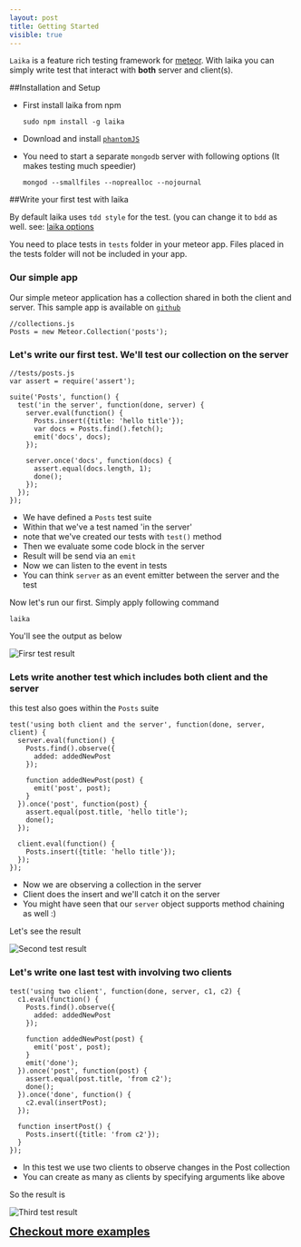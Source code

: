 ```yaml
---
layout: post
title: Getting Started
visible: true
---
```


`Laika` is a feature rich testing framework for [meteor](http://meteor.com). With laika you can simply write test that interact with **both** server and client(s).

##Installation and Setup

* First install laika from npm

    `sudo npm install -g laika`

* Download and install [`phantomJS`](http://phantomjs.org/download.html)

* You need to start a separate `mongodb` server with following options (It makes testing much speedier)

    `mongod --smallfiles --noprealloc --nojournal`

##Write your first test with laika

By default laika uses `tdd style` for the test. (you can change it to `bdd` as well. see: [laika options](options.html)

You need to place tests in `tests` folder in your meteor app. Files placed in the tests folder will not be included in your app.

### Our simple app
Our simple meteor application has a collection shared in both the client and server. This sample app is available on [`github`](https://github.com/arunoda/hello-laika)

    //collections.js
    Posts = new Meteor.Collection('posts');

### Let's write our first test. We'll test our collection on the server

    //tests/posts.js
    var assert = require('assert');

    suite('Posts', function() {
      test('in the server', function(done, server) {
        server.eval(function() {
          Posts.insert({title: 'hello title'});
          var docs = Posts.find().fetch();
          emit('docs', docs);
        });

        server.once('docs', function(docs) {
          assert.equal(docs.length, 1);
          done();
        });
      });
    });

* We have defined a `Posts` test suite
* Within that we've a test named 'in the server'
* note that we've created our tests with `test()` method
* Then we evaluate some code block in the server
* Result will be send via an `emit`
* Now we can listen to the event in tests
* You can think `server` as an event emitter between the server and the test

Now let's run our first. Simply apply following command

    laika

You'll see the output as below

![Firsr test result](images/getting-started/one.png)

### Lets write another test which includes both client and the server

this test also goes within the `Posts` suite

    test('using both client and the server', function(done, server, client) {
      server.eval(function() {
        Posts.find().observe({
          added: addedNewPost
        });

        function addedNewPost(post) {
          emit('post', post);
        }
      }).once('post', function(post) {
        assert.equal(post.title, 'hello title');
        done();
      });

      client.eval(function() {
        Posts.insert({title: 'hello title'});
      });
    });

* Now we are observing a collection in the server
* Client does the insert and we'll catch it on the server
* You might have seen that our `server` object supports method chaining as well :)

Let's see the result

![Second test result](images/getting-started/two.png)

### Let's write one last test with involving two clients

    test('using two client', function(done, server, c1, c2) {
      c1.eval(function() {
        Posts.find().observe({
          added: addedNewPost
        });

        function addedNewPost(post) {
          emit('post', post);
        }
        emit('done');
      }).once('post', function(post) {
        assert.equal(post.title, 'from c2');
        done();
      }).once('done', function() {
        c2.eval(insertPost);
      });

      function insertPost() {
        Posts.insert({title: 'from c2'});
      }
    });

* In this test we use two clients to observe changes in the Post collection
* You can create as many as clients by specifying arguments like above

So the result is

![Third test result](images/getting-started/third.png)

<a href="examples.html" style='font-size: 20px; font-weight: bold'>Checkout more examples</a>

